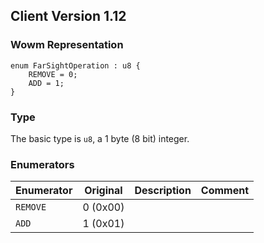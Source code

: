 ## Client Version 1.12

### Wowm Representation
```rust,ignore
enum FarSightOperation : u8 {
    REMOVE = 0;
    ADD = 1;
}
```
### Type
The basic type is `u8`, a 1 byte (8 bit) integer.
### Enumerators
| Enumerator | Original  | Description | Comment |
| --------- | -------- | ----------- | ------- |
| `REMOVE` | 0 (0x00) |  |  |
| `ADD` | 1 (0x01) |  |  |
